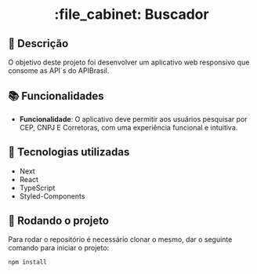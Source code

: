 <h1 align="center">:file_cabinet: Buscador</h1>

## :memo: Descrição
O objetivo deste projeto foi desenvolver um aplicativo web responsivo que consome as API´s do APIBrasil.

## :books: Funcionalidades
* <b>Funcionalidade</b>: O aplicativo deve permitir aos usuários pesquisar por CEP, CNPJ E Corretoras, com uma experiência funcional e intuitiva.

## :wrench: Tecnologias utilizadas
* Next
* React
* TypeScript
* Styled-Components

## :rocket: Rodando o projeto
Para rodar o repositório é necessário clonar o mesmo, dar o seguinte comando para iniciar o projeto:
```
npm install
```


